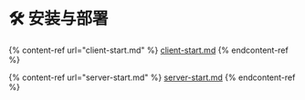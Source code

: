 # 🛠 安装与部署

{% content-ref url="client-start.md" %}
[client-start.md](client-start.md)
{% endcontent-ref %}

{% content-ref url="server-start.md" %}
[server-start.md](server-start.md)
{% endcontent-ref %}
